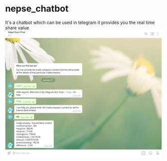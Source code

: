 # nepse_chatbot
It's a chatbot which can be used in telegram it provides you the real time share value
<img src="/img/np_share_bot.png" alt="Telegram Bot's Screenshot">
